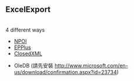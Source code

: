 ## ExcelExport


<br />
4 different ways

* [NPOI](https://npoi.codeplex.com/)
* [EPPlus](http://epplus.codeplex.com/)
* [ClosedXML](http://closedxml.codeplex.com/)
- OleDB (請先安裝 http://www.microsoft.com/en-us/download/confirmation.aspx?id=23734)